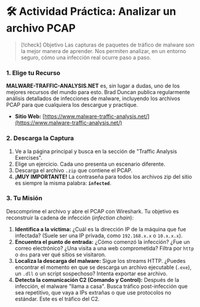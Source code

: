 # 🛠️ Actividad Práctica: Analizar un archivo PCAP

> [!check] Objetivo
> Las capturas de paquetes de tráfico de malware son la mejor manera de aprender. Nos permiten analizar, en un entorno seguro, cómo una infección real ocurre paso a paso.

### 1. Elige tu Recurso

**MALWARE-TRAFFIC-ANALYSIS.NET** es, sin lugar a dudas, uno de los mejores recursos del mundo para esto. Brad Duncan publica regularmente análisis detallados de infecciones de malware, incluyendo los archivos PCAP para que cualquiera los descargue y practique.

-   **Sitio Web:** [https://www.malware-traffic-analysis.net/](https://www.malware-traffic-analysis.net/)

### 2. Descarga la Captura

1.  Ve a la página principal y busca en la sección de "Traffic Analysis Exercises".
2.  Elige un ejercicio. Cada uno presenta un escenario diferente.
3.  Descarga el archivo `.zip` que contiene el PCAP.
4.  **¡MUY IMPORTANTE!** La contraseña para todos los archivos zip del sitio es siempre la misma palabra: **`infected`**.

### 3. Tu Misión

Descomprime el archivo y abre el PCAP con Wireshark. Tu objetivo es reconstruir la cadena de infección (*infection chain*):
1.  **Identifica a la víctima:** ¿Cuál es la dirección IP de la máquina que fue infectada? (Suele ser una IP privada, como `192.168.x.x` o `10.x.x.x`).
2.  **Encuentra el punto de entrada:** ¿Cómo comenzó la infección? ¿Fue un correo electrónico? ¿Una visita a una web comprometida? Filtra por `http` o `dns` para ver qué sitios se visitaron.
3.  **Localiza la descarga del malware:** Sigue los streams HTTP. ¿Puedes encontrar el momento en que se descarga un archivo ejecutable (`.exe`), un `.dll` o un script sospechoso? Intenta exportar ese archivo.
4.  **Detecta la comunicación C2 (Comando y Control):** Después de la infección, el malware "llama a casa". Busca tráfico post-infección que sea repetitivo, que vaya a IPs extrañas o que use protocolos no estándar. Este es el tráfico del C2.